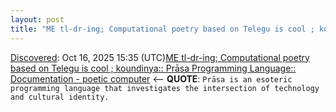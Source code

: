 ```yaml
---
layout: post
title: "ME tl-dr-ing; Computational poetry based on Telegu is cool ; koundinya:: Prāsa Programming Language:: Documentation - poetic computer"
---
```

[Discovered](http://rolandtanglao.com/2020/07/29/p1-blogthis-checkvist-list-links-to-blog/): Oct 16, 2025 15:35 (UTC)[ME tl-dr-ing; Computational poetry based on Telegu is cool ; koundinya:: Prāsa Programming Language:: Documentation - poetic computer](https://poetic.computer/implementation/) <-- **QUOTE**: `Prāsa is an esoteric programming language that investigates the intersection of technology and cultural identity.`
